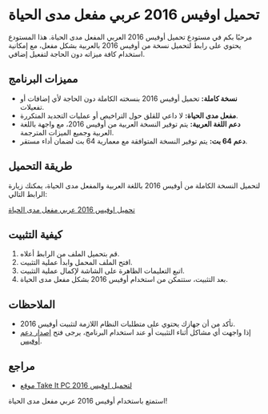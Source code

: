 # تحميل اوفيس 2016 عربي مفعل مدى الحياة

مرحبًا بكم في مستودع تحميل أوفيس 2016 العربي المفعل مدى الحياة. هذا المستودع يحتوي على رابط لتحميل نسخة من أوفيس 2016 بالعربية بشكل مفعل، مع إمكانية استخدام كافة ميزاته دون الحاجة لتفعيل إضافي.

## مميزات البرنامج

- **نسخة كاملة:** تحميل أوفيس 2016 بنسخته الكاملة دون الحاجة لأي إضافات أو تفعيلات.
- **مفعل مدى الحياة:** لا داعي للقلق حول التراخيص أو عمليات التجديد المتكررة.
- **دعم اللغة العربية:** يتم توفير النسخة العربية من أوفيس 2016، مع واجهة باللغة العربية وجميع الميزات المترجمة.
- **دعم 64 بت:** يتم توفير النسخة المتوافقة مع معمارية 64 بت لضمان أداء مستقر.

## طريقة التحميل

لتحميل النسخة الكاملة من أوفيس 2016 باللغة العربية والمفعل مدى الحياة، يمكنك زيارة الرابط التالي:

[تحميل اوفيس 2016 عربي مفعل مدى الحياة](https://takeitpc.com/office-2016-download-free-full-version-64-bit/)

## كيفية التثبيت

1. قم بتحميل الملف من الرابط أعلاه.
2. افتح الملف المحمل وابدأ عملية التثبيت.
3. اتبع التعليمات الظاهرة على الشاشة لإكمال عملية التثبيت.
4. بعد التثبيت، ستتمكن من استخدام أوفيس 2016 بشكل مفعل مدى الحياة.

## الملاحظات

- تأكد من أن جهازك يحتوي على متطلبات النظام اللازمة لتثبيت أوفيس 2016.
- إذا واجهت أي مشاكل أثناء التثبيت أو عند استخدام البرنامج، يرجى فتح [إصدار دعم أوفيس](https://support.microsoft.com).

## مراجع

- [موقع Take It PC لتحميل اوفيس 2016](https://takeitpc.com/office-2016-download-free-full-version-64-bit/)

استمتع باستخدام أوفيس 2016 عربي مفعل مدى الحياة!
